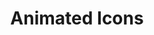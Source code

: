 ---
title: 'Animated Icons'
description: 'High-quality animated icons to wow your users! Available to download for free without Attribution. Adjust to your brand in just a few clicks.'
link: 'https://animatedicons.co/'
imageURL: 'https://res.cloudinary.com/dc6mrv5cb/image/upload/v1718795626/personal-resources/icons/animatedicons.co__ufpxwt_eup5aq.webp'
---